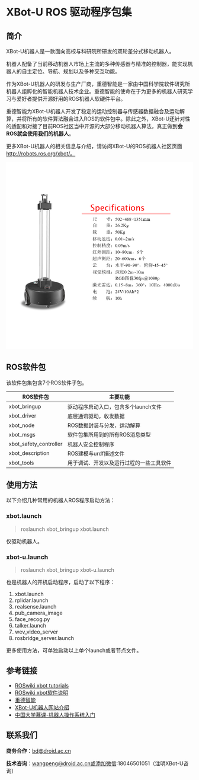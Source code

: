 # XBot-U ROS 驱动程序包集

## 简介

XBot-U机器人是一款面向高校与科研院所研发的双轮差分式移动机器人。

机器人配备了当前移动机器人市场上主流的多种传感器与精准的控制器，能实现机器人的自主定位、导航、规划以及多种交互功能。

作为XBot-U机器人的研发与生产厂商，重德智能是一家由中国科学院软件研究所机器人组孵化的智能机器人技术企业。重德智能的使命在于为更多的机器人研究学习与爱好者提供开源好用的ROS机器人软硬件平台。

重德智能为XBot-U机器人开发了稳定的运动控制器与传感器数据融合及运动解算，并将所有的软件算法融合进入ROS的软件包中。除此之外，XBot-U还针对性的适配和对接了目前ROS社区当中开源的大部分移动机器人算法，真正做到**会ROS就会使用我们的机器人**。

更多XBot-U机器人的相关信息与介绍，请访问XBot-U的ROS机器人社区页面 http://robots.ros.org/xbot/。

![image](xbot.jpg)

## ROS软件包
该软件包集包含7个ROS软件子包。

| ROS软件包              | 主要功能                                 |
| ---------------------- | ---------------------------------------- |
| xbot_bringup           | 驱动程序启动入口，包含多个launch文件     |
| xbot_driver            | 底层通讯驱动，收发数据                   |
| xbot_node              | ROS数据封装与分发，运动解算              |
| xbot_msgs              | 软件包集所用到的所有ROS消息类型          |
| xbot_safety_controller | 机器人安全控制程序                       |
| xbot_description       | ROS建模与urdf描述文件                    |
| xbot_tools             | 用于调试、开发以及运行过程的一些工具软件 |

## 使用方法
以下介绍几种常用的机器人ROS程序启动方法：
### xbot.launch
>roslaunch xbot_bringup xbot.launch

仅驱动机器人。
### xbot-u.launch

> roslaunch xbot_bringup xbot-u.launch

也是机器人的开机启动程序，启动了以下程序：

1. xbot.launch
2. rplidar.launch
3. realsense.launch
4. pub_camera_image
5. face_recog.py
6. talker.launch
7. wev_video_server
8. rosbridge_server.launch

更多使用方法，可单独启动以上单个launch或者节点文件。

## 参考链接

- [ROSwiki xbot tutorials](<http://wiki.ros.org/Robots/Xbot/tutorial/cn>)
- [ROSwiki xbot软件说明](http://wiki.ros.org/xbot )
- [重德智能](https://www.droid.ac.cn/)
- [XBot-U机器人网站介绍](https://www.droid.ac.cn/xbot_u.html)
- [中国大学慕课-机器人操作系统入门](https://www.icourse163.org/course/0802ISCAS001-1002580008)

## 联系我们

**商务合作**：bd@droid.ac.cn

**技术咨询**：wangpeng@droid.ac.cn或添加微信:18046501051（注明XBot-U咨询）



